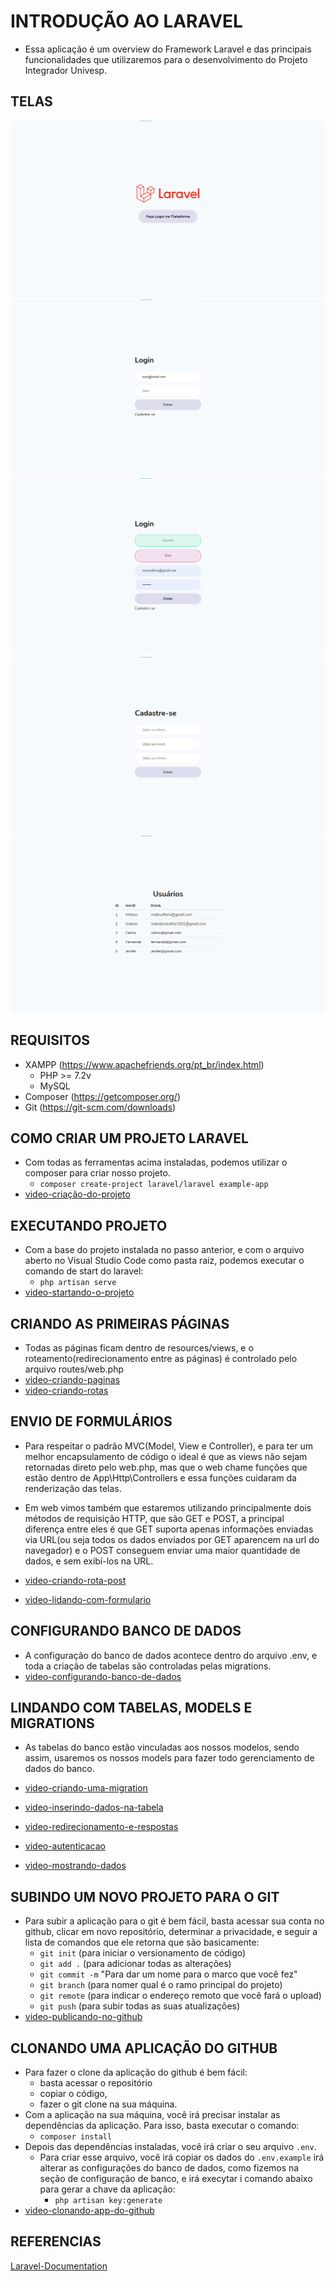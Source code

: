 # INTRODUÇÃO AO LARAVEL
  - Essa aplicação é um overview do Framework Laravel e das principais funcionalidades que utilizaremos para o desenvolvimento do Projeto Integrador Univesp.

## TELAS
  ![LANDING](/public/landing.png)
  ![LOGIN](/public/login.png)
  ![LOGIN-MESSAGES](/public/login-messages.png)
  ![REGISTER](/public/register.png)
  ![HOME](/public/home.png)

## REQUISITOS
  - XAMPP (https://www.apachefriends.org/pt_br/index.html)
    - PHP >= 7.2v
    - MySQL
  - Composer (https://getcomposer.org/)
  - Git (https://git-scm.com/downloads)

## COMO CRIAR UM PROJETO LARAVEL
  - Com todas as ferramentas acima instaladas, podemos utilizar o composer para criar nosso projeto.
    - ``` composer create-project laravel/laravel example-app ```
  - [video-criação-do-projeto](https://watch.screencastify.com/v/pDT7ckEXBu7S4kCYkPy1)

## EXECUTANDO PROJETO
  - Com a base do projeto instalada no passo anterior, e com o arquivo aberto no Visual Studio Code como pasta raiz, podemos executar o comando de start do laravel:
    - ``` php artisan serve ```   
  - [video-startando-o-projeto](https://watch.screencastify.com/v/x4fMa459P9zBL16iN1mn)

## CRIANDO AS PRIMEIRAS PÁGINAS
  - Todas as páginas ficam dentro de resources/views, e o roteamento(redirecionamento entre as páginas) é controlado pelo arquivo routes/web.php
  - [video-criando-paginas](https://watch.screencastify.com/v/e1azkWACXTSxc7hCo93l)
  - [video-criando-rotas](https://watch.screencastify.com/v/65HnWRy2v4P43Q20OLeb)

## ENVIO DE FORMULÁRIOS
  - Para respeitar o padrão MVC(Model, View e Controller), e para ter um melhor encapsulamento de código o ideal é que as views não sejam retornadas direto pelo web.php, mas que o web chame funções que estão dentro de App\Http\Controllers e essa funções cuidaram da renderização das telas.
  - Em web vimos também que estaremos utilizando principalmente dois métodos de requisição HTTP, que são GET e POST, a principal diferença entre eles é que GET suporta apenas informações enviadas via URL(ou seja todos os dados enviados por GET aparencem na url do navegador) e o POST conseguem enviar uma maior quantidade de dados, e sem exibí-los na URL.

  - [video-criando-rota-post](https://watch.screencastify.com/v/GWROCSNf5sVs3j5UItou)
  - [video-lidando-com-formulario](https://watch.screencastify.com/v/7XTwqgYGdTOdx8hlr4yh)

## CONFIGURANDO BANCO DE DADOS
  - A configuração do banco de dados acontece dentro do arquivo .env, e toda a criação de tabelas são controladas pelas migrations.
  - [video-configurando-banco-de-dados](https://watch.screencastify.com/v/weRMz3N3xfAW5rEVpjDo)

## LINDANDO COM TABELAS, MODELS E MIGRATIONS
  - As tabelas do banco estão vinculadas aos nossos modelos, sendo assim, usaremos os nossos models para fazer todo gerenciamento de dados do banco.
  
  - [video-criando-uma-migration](https://watch.screencastify.com/v/atH0gvknrEMlfs6u6HZK)
  - [video-inserindo-dados-na-tabela](https://watch.screencastify.com/v/2tlwkXDtNbLOiHMHwh24)
  - [video-redirecionamento-e-respostas](https://watch.screencastify.com/v/fsQxTQ3vI7M1rh6TrUJK)
  - [video-autenticacao](https://watch.screencastify.com/v/lv3gOhq9oNyIWG0LkibB)
  - [video-mostrando-dados](https://watch.screencastify.com/v/PJ7TmgtHGPNE4oBuuhOe)

## SUBINDO UM NOVO PROJETO PARA O GIT
  - Para subir a aplicação para o git é bem fácil, basta acessar sua conta no github, clicar em novo repositório, determinar a privacidade, e seguir a lista de comandos que ele retorna que são basicamente:
    - ``` git init ``` (para iniciar o versionamento de código)
    - ``` git add . ``` (para adicionar todas as alterações)
    - ``` git commit -m ``` "Para dar um nome para o marco que você fez"
    - ``` git branch ``` (para nomer qual é o ramo principal do projeto)
    - ``` git remote ``` (para indicar o endereço remoto que você fará o upload)
    - ``` git push ``` (para subir todas as suas atualizações)
  - [video-publicando-no-github](https://watch.screencastify.com/v/qzrHDp9sFCq2ACaFo250)

## CLONANDO UMA APLICAÇÃO DO GITHUB
  - Para fazer o clone da aplicação do github é bem fácil:
    - basta acessar o repositório
    - copiar o código,
    - fazer o git clone na sua máquina.
  - Com a aplicação na sua máquina, você irá precisar instalar as dependências da aplicação. Para isso, basta executar o comando:
    - ``` composer install ```
  - Depois das dependências instaladas, você irá criar o seu arquivo ``` .env ```.
    - Para criar esse arquivo, você irá copiar os dados do ``` .env.example ``` irá alterar as configurações do banco de dados, como fizemos na seção de configuração de banco, e irá execytar i comando abaixo para gerar a chave da aplicação:
      - ``` php artisan key:generate ```
  - [video-clonando-app-do-github](https://watch.screencastify.com/v/YjoVmlLj0yT1GrKC5AEr)
  
## REFERENCIAS
[Laravel-Documentation](https://laravel.com/docs/8.x)